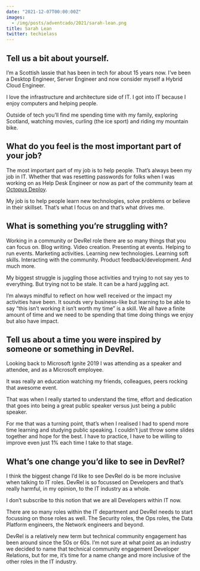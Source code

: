 ```yaml
---
date: "2021-12-07T00:00:00Z"
images:
  - /img/posts/adventcado/2021/sarah-lean.png
title: Sarah Lean
twitter: techielass
---
```


## Tell us a bit about yourself.

I’m a Scottish lassie that has been in tech for about 15 years now.  I’ve been a Desktop Engineer, Server Engineer and now consider myself a Hybrid Cloud Engineer.  

I love the infrastructure and architecture side of IT.  I got into IT because I enjoy computers and helping people.

Outside of tech you’ll find me spending time with my family, exploring Scotland, watching movies, curling (the ice sport) and riding my mountain bike.

## What do you feel is the most important part of your job?

The most important part of my job is to help people. That’s always been my job in IT.  Whether that was resetting passwords for folks when I was working on as Help Desk Engineer or now as part of the community team at [Octopus Deploy](https://www.octopus.com).

My job is to help people learn new technologies, solve problems or believe in their skillset. That’s what I focus on and that’s what drives me.

## What is something you’re struggling with?

Working in a community or DevRel role there are so many things that you can focus on. Blog writing. Video creation. Presenting at events.  Helping to run events. Marketing activities.  Learning new technologies. Learning soft skills. Interacting with the community. Product feedback/development. And much more.

My biggest struggle is juggling those activities and trying to not say yes to everything. But trying not to be stale. It can be a hard juggling act.

I’m always mindful to reflect on how well received or the impact my activities have been. It sounds very business-like but learning to be able to say “this isn’t working it isn’t worth my time” is a skill. We all have a finite amount of time and we need to be spending that time doing things we enjoy but also have impact.

## Tell us about a time you were inspired by someone or something in DevRel.

Looking back to Microsoft Ignite 2019 I was attending as a speaker and attendee, and as a Microsoft employee.

It was really an education watching my friends, colleagues, peers rocking that awesome event.

That was when I really started to understand the time, effort and dedication that goes into being a great public speaker versus just being a public speaker.

For me that was a turning point, that’s when I realised I had to spend more time learning and studying public speaking.  I couldn’t just throw some slides together and hope for the best.  I have to practice, I have to be willing to improve even just 1% each time I take to that stage.

## What’s one change you’d like to see in DevRel?

I think the biggest change I’d like to see DevRel do is be more inclusive when talking to IT roles.  DevRel is so focussed on Developers and that’s really harmful, in my opinion, to the IT industry as a whole.

I don’t subscribe to this notion that we are all Developers within IT now.

There are so many roles within the IT department and DevRel needs to start focussing on those roles as well.  The Security roles, the Ops roles, the Data Platform engineers, the Network engineers and beyond.

DevRel is a relatively new term but technical community engagement has been around since the 50s or 60s.  I’m not sure at what point as an industry we decided to name that technical community engagement Developer Relations, but for me, it’s time for a name change and more inclusive of the other roles in the IT industry.